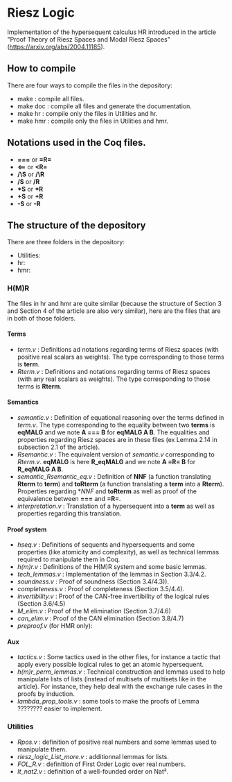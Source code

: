 Riesz Logic
===========

Implementation of the hypersequent calculus HR introduced in the article "Proof Theory of Riesz Spaces and Modal Riesz Spaces" (https://arxiv.org/abs/2004.11185).

## How to compile
There are four ways to compile the files in the depository:

* make : compile all files.
* make doc : compile all files and generate the documentation.
* make hr : compile only the files in Utilities and hr.
* make hmr : compile only the files in Utilities and hmr.

## Notations used in the Coq files.

* **===** or **=R=**
* **<==** or **<R=**
* **/\S** or **/\R**
* **\/S** or **\/R**
* **\*S** or **\*R**
* **+S** or **+R**
* **-S** or **-R**

## The structure of the depository
There are three folders in the depository:

* Utilities:
* hr:
* hmr:

### H(M)R
The files in hr and hmr are quite similar (because the structure of Section 3 and Section 4 of the article are also very similar), here are the files that are in both of those folders.

#### Terms
* *term.v* : Definitions  ad notations regarding terms of Riesz spaces (with positive real scalars as weights). The type corresponding to those terms is **term**.
* *Rterm.v* : Definitions and notations regarding terms of Riesz spaces (with any real scalars as weights). The type corresponding to those terms is **Rterm**.


#### Semantics
* *semantic.v* : Definition of equational reasoning over the terms defined in *term.v*. The type corresponding to the equality between two **terms** is **eqMALG** and we note **A === B** for **eqMALG A B**. The equalities and properties regarding Riesz spaces are in these files (ex Lemma 2.14 in subsection 2.1 of the article).
* *Rsemantic.v* : The equivalent version of *semantic.v* corresponding to *Rterm.v*. **eqMALG** is here **R_eqMALG** and we note **A =R= B** for **R_eqMALG A B**.
* *semantic_Rsemantic_eq.v* : Definition of **NNF** (a function translating **Rterm** to **term**) and **toRterm** (a function translating a **term** into a **Rterm**). Properties regarding **NNF* and **toRterm** as well as proof of the equivalence between **===** and **=R=**.
* *interpretation.v* : Translation of a hypersequent into a **term** as well as properties regarding this translation.

#### Proof system
* *hseq.v* : Definitions of sequents and hypersequents and some properties (like atomicity and complexity), as well as technical lemmas required to manipulate them in Coq.
* *h(m)r.v* : Definitions of the H(M)R system and some basic lemmas.
* *tech_lemmas.v* : Implementation of the lemmas in Section 3.3/4.2.
* *soundness.v* : Proof of soundness (Section 3.4/4.3)).
* *completeness.v* : Proof of completeness (Section 3.5/4.4).
* *invertibility.v* : Proof of the CAN-free invertibility of the logical rules (Section 3.6/4.5)
* *M_elim.v* : Proof of the M elimination (Section 3.7/4.6)
* *can_elim.v* : Proof of the CAN elimination (Section 3.8/4.7)
* *preproof.v* (for HMR only):

#### Aux
* *tactics.v* : Some tactics used in the other files, for instance a tactic that apply every possible logical rules to get an atomic hypersequent.
* *h(m)r_perm_lemmas.v* : Technical construction and lemmas used to help manipulate lists of lists (instead of multisets of multisets like in the article). For instance, they help deal with the exchange rule cases in the proofs by induction.
* *lambda_prop_tools.v* : some tools to make the proofs of Lemma ???????? easier to implement.

### Utilities
* *Rpos.v* : definition of positive real numbers and some lemmas used to manipulate them.
* *riesz\_logic\_List\_more.v* : additionnal lemmas for lists.
* *FOL_R.v* : definition of First Order Logic over real numbers.
* *lt_nat2.v* : definition of a well-founded order on Nat².

